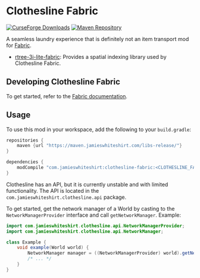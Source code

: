 # Clothesline Fabric
[![CurseForge Downloads](http://cf.way2muchnoise.eu/clothesline-fabric.svg)](https://minecraft.curseforge.com/projects/clothesline-fabric)
[![Maven Repository](https://img.shields.io/maven-metadata/v/https/maven.jamieswhiteshirt.com/libs-release/com/jamieswhiteshirt/clothesline-fabric/maven-metadata.xml.svg)](https://maven.jamieswhiteshirt.com/libs-release/com/jamieswhiteshirt/clothesline-fabric/)

A seamless laundry experience that is definitely not an item transport mod for [Fabric](https://fabricmc.net/).

- [rtree-3i-lite-fabric](https://github.com/JamiesWhiteShirt/rtree-3i-lite-fabric): Provides a spatial indexing library used by Clothesline Fabric.

## Developing Clothesline Fabric

To get started, refer to the [Fabric documentation](https://fabricmc.net/wiki/setup).

## Usage

To use this mod in your workspace, add the following to your `build.gradle`:

```groovy
repositories {
    maven {url "https://maven.jamieswhiteshirt.com/libs-release/"}
}

dependencies {
    modCompile "com.jamieswhiteshirt:clothesline-fabric:<CLOTHESLINE_FABRIC_VERSION>"
}
```

Clothesline has an API, but it is currently unstable and with limited functionality.
The API is located in the `com.jamieswhiteshirt.clothesline.api` package.

To get started, get the network manager of a World by casting to the `NetworkManagerProvider` interface and call `getNetworkManager`.
Example:

```java
import com.jamieswhiteshirt.clothesline.api.NetworkManagerProvider;
import com.jamieswhiteshirt.clothesline.api.NetworkManager;

class Example {
    void example(World world) {
        NetworkManager manager = ((NetworkManagerProvider) world).getNetworkManager();
        /* ... */
    }
}
```
